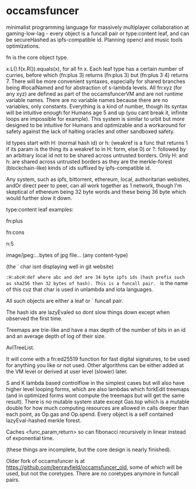 # occamsfuncer
minimalist programming language for massively multiplayer collaboration at gaming-low-lag - every object is a funcall pair or type:content leaf, and can be secureHashed as ipfs-compatible id. Planning opencl and music tools optimizations.

fn is the core object type.

x.L().f(x.R()).equals(x), for all fn x. Each leaf type has a certain number of curries, before which (fn:plus 3) returns (fn:plus 3) but (fn:plus 3 4) returns 7. There will be more convenient syntaxes, especially for shared branches being #localNamed and for abstraction of s-lambda levels. All fn:xyz (for any xyz) are defined as part of the occamsfuncerVM and are not runtime variable names. There are no variable names because there are no variables, only constants. Everything is a kind of number, though its syntax will be intuitive enough for Humans age 5 and up (you cant break it, infinite loops are impossible for example). This system is similar to urbit but more designed to be intuitive for Humans and optimizable and a workaround for safety against the lack of halting oracles and other sandboxed safety.

Id types start with H: (normal hash id) or h: (weakref is a func that returns 1 if its param is the thing its a weakref to in H: form, else 0) or ?: followed by an arbitrary local id not to be shared across untrusted borders. Only H: and h: are shared across untrusted borders as they are the merkle-forest (blockchain-like) kinds of ids suffixed by ipfs-compatible id.

Any system, such as ipfs, bittorrent, ethereum, local, authoritarian websites, andOr direct peer to peer, can all work together as 1 network, though I'm skeptical of ethereum being 32 byte words and these being 36 byte which would further slow it down.

type:content leaf examples:

fn:plus

fn:cons

n:5

image/jpeg:...bytes of jpg file... (any content-type)

(the ` char isnt displaying well in git website)

`:H:abcH:def where abc and def are 34 byte ipfs ids (hash prefix such as sha256 then 32 bytes of hash). This is a funcall pair. ` is the name of this cuz that char is used in unlambda and iota languages.

All such objects are either a leaf or ` funcall pair.

The hash ids are lazyEvaled so dont slow things down except when observed the first time.

Treemaps are trie-like and have a max depth of the number of bits in an id and an average depth of log of their size.

AvlTreeList.

It will come with a fn:ed25519 function for fast digital signatures, to be used for anything you like or not used. Other algorithms can be either added at the VM level or derived at user level (slower) later.

S and K lambda based controlflow in the simplest cases but will also have higher level looping forms, which are also lambdas which forkEdit treemaps (and in optimized forms wont compute the treemaps but will get the same result). There is no mutable system state except Gas.top which is a mutable double for how much computing resources are allowed in calls deeper than each point, as Op.gas and Op.spend. Every object is a self contained lazyEval-hashed merkle forest.

Caches <func,param,return> so can fibonacci recursively in linear instead of exponential time.

(these things are incomplete, but the core design is nearly finished).

Older fork of occamsfuncer is at https://github.com/benrayfield/occamsfuncer_old, some of which will be used, but not the coretypes. There are no coretypes anymore in funcall pairs.
